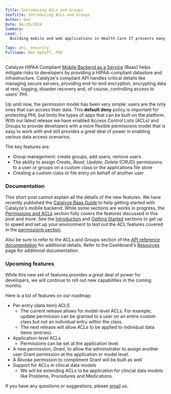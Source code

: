 ```yaml
---
Title: Introducing ACLs and Groups
SeoTitle: Introducing ACLs and Groups
Author: ben
Date: 06/19/2014
Summary: 
Lead: |
  Building mobile and web applications in Health Care IT presents many risks and challenges to developers due to the need protect sensitive user information. Protected Health Information (PHI) must be protected or developers will expose themselves to potential litigation and fines. In the US, HIPAA defines the penalties for developers who's apps leak PHI. Other countries have similar rules and regulations, for example PIPEDA in Canada and DPA in the UK.

Tags: phi, security
Fullname: Ben Uphoff, PhD
---
```

Catalyze HIPAA Compliant [Mobile Backend as a Service](/baas) (Baas) helps mitigate risks to developers by providing a HIPAA-compliant datastore and infrastructure. Catalyze's compliant API handles critical details like managing secure servers, providing end-to-end encryption, encrypting data at rest, logging, disaster recovery and, of course, controlling access to users' PHI.

Up until now, the permission model has been very simple: users are the only ones that can access their data. This **default deny** policy is important for protecting PHI, but limits the types of apps that can be built on the platform. With our latest release we have enabled Access Control Lists (ACLs) and Groups to provide developers with a more flexible permissions model that is easy to work with and still provides a great deal of power in enabling various data access scenarios.

The key features are:

* Group management: create groups, add users, remove users
* The ability to assign *Create*, *Read*, *Update*, *Delete* (CRUD) permissions to a user or groups on a custom class or the applications file store
* Creating a custom class or file entry on behalf of another user

### Documentation
This short post cannot explain all the details of the new features. We have recently published the [Catalyze Baas Guide](https://docs.catalyze.io/guides/api/latest/) to help getting started with Catalyze's mobile backend. While some sections are works in progress, the [Permissions and ACLs](https://docs.catalyze.io/guides/api/latest/permissions_and_acls/README.html) section fully covers the features discussed in this post and more. See the [Introduction](https://docs.catalyze.io/guides/api/latest/) and [Getting Started](https://docs.catalyze.io/guides/api/latest/getting_started/README.html) sections to get up to speed and set up your environment to test out the ACL features covered in the [permissions section](https://docs.catalyze.io/guides/api/latest/permissions_and_acls/README.html).

Also be sure to refer to the ACLs and Groups section of the [API reference documentation](https://docs.catalyze.io/api/latest/) for additional details. Refer to the Dashboard's [Resources](https://dashboard.catalyze.io/resources) page for additional documentation.

### Upcoming features
While this new set of features provides a great deal of power for developers, we will continue to roll out new capabilities in the coming months.

Here is a list of features on our roadmap:

* Per-entry (data item) ACLS
    * The current release allows for model-level ACLs. For example, update permission can be granted to a user on an entire custom class but not an individual entry within the class.
    * The next release will allow ACLs to be applied to individual data items (entries).
* Application-level ACLs
    * Permissions can be set at the application level.
* A new permission, *Grant*, to allow the administrator to assign another user Grant permission at the application or model level. 
* A *Revoke* permission to compliment Grant will be built as well
* Support for ACLs in clincal data models
    * We will be extending ACLs to be application for clincial data models like Problems, Procedures and Medications.

If you have any questions or suggestions, please [email](mailto:support@catalyze.io) us.

